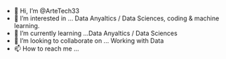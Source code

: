 - 👋 Hi, I’m @ArteTech33
- 👀 I’m interested in ... Data Anyaltics /  Data Sciences, coding & machine learning.
- 🌱 I’m currently learning ...Data Anyaltics / Data Sciences
- 💞️ I’m looking to collaborate on ... Working with Data
- 📫 How to reach me ...

<!---
ArteTech33/ArteTech33 is a ✨ special ✨ repository because its `README.md` (this file) appears on your GitHub profile.
You can click the Preview link to take a look at your changes.
--->
